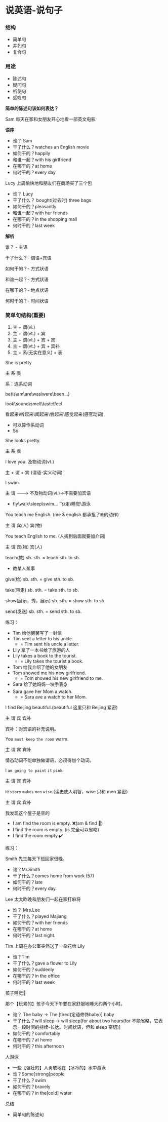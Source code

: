 # 说英语-说句子

### 结构

* 简单句
* 并列句
* 复合句

### 用途

* 陈述句
* 疑问句
* 祈使句
* 感叹句

**简单的陈述句该如何表达？**

Sam 每天在家和女朋友开心地看一部英文电影

**语序**

* 谁？ Sam
* 干了什么？watches an English movie
* 如何干的？happily
* 和谁一起？with his girlfriend
* 在哪干的？at home
* 何时干的？every day

Lucy 上周愉快地和朋友们在商场买了三个包

* 谁？ Lucy
* 干了什么？ bought(过去时) three bags
* 如何干的？pleasantly
* 和谁一起？with her friends
* 在哪干的？in the shopping mall
* 何时干的？last week

**解析**

谁？  - 主语

干了什么？- 谓语+宾语

如何干的？- 方式状语

和谁一起？- 方式状语

在哪干的？- 地点状语

何时干的？- 时间状语

### 简单句结构(重要)

1. 主 + 谓(vi.)
2. 主 + 谓(vt.) + 宾
3. 主 + 谓(vt.) + 宾 + 宾
4. 主 + 谓(vt.) + 宾 + 宾补
5. 主 + 系(无实在意义) + 表

She is pretty

主  系  表

系：连系动词

be(is\am\are\was\were\been...)

look\sound\smell\taste\feel

看起来\听起来\闻起来\尝起来\感觉起来(感官动词)
* 可以算作系动词
* So

She looks pretty.

主    系     表

I  love  you. 及物动词(vt.)

主 + 谓 + 宾 (谓语-实义动词)

I  swim.

主   谓  ---> 不及物动词(vi.)->不需要加宾语
* fly\walk\sleep\swim... 飞\走\睡觉\游泳

You teach me English. (me & english 都承担了`教`的动作)

主   谓   宾(人)  宾(物)

You teach English to me. (人搁到后面就要加介词)

主   谓   宾(物)  宾(人)

teach(教) sb. sth. =  teach sth. to sb.
* 教某人某事

give(给) sb. sth. = give sth. to sb.

take(带走) sb. sth. = take sth. to sb.

show(展示，秀，展示) sb. sth. = show sth. to sb.

send(发送) sb. sth. = send sth. to sb.

练习：
* Tim 给他舅舅写了一封信
* Tim sent a letter to his uncle.
  * = Tim sent his uncle a letter.
* Lily 拿了一本书给了旅游的人
* Lily takes a book to the tourist.
  * = Lily takes the tourist a book.
* Tom 给我介绍了他的女朋友
* Tom showed me his new girlfriend.
  * = Tom showed his new girlfriend to me.
* Sara 给了她妈妈一块手表⌚️
* Sara gave her Mom a watch.
  * = Sara ave a watch to her Mom.

I find Beijing beautiful.(beautiful 这里只和 Beijing 紧密)

主 谓   宾        宾补

宾补：对宾语的补充说明。

You `must keep` `the room` warm.

主      谓          宾     宾补

情态动词不能单独做谓语，必须得加个动词。

I `am going to paint` `it` `pink`.

主          谓         宾    宾补

`History` `makes` `men` `wise`.(读史使人明智，wise 只和 men 紧密)

主          谓      宾    宾补

我发现这个屋子是空的

* I am find the room is empty. ❌(am & find 🚫)
* I find the room is empty. (is 完全可以省略)
* I find the room empty.✔️

练习：

Smith 先生每天下班回家很晚。
* 谁？Mr.Smith
* 干了什么？comes home from work (57)
* 如何干的？late
* 何时干的？every day.

Lee 太太昨晚和朋友们一起在家打麻将
* 谁？ Mrs.Lee
* 干了什么？played Majiang
* 如何干的？with her friends
* 在哪干的？at home
* 何时干的？last night.

Tim 上周在办公室突然送了一朵花给 Lily
* 谁？Tim
* 干了什么？gave a flower to Lily
* 如何干的？suddenly
* 在哪干的？in the office
* 何时干的？last week

孩子睡觉🛌

那个【玩累的】孩子今天下午要在家舒服地睡大约两个小时。
* 谁？ The baby -> The [tired(定语修饰baby)] baby
* 干了什么？will sleep -> will sleep[for about two hours(for 不能省略，它表示一段时间的持续-长达。时间状语，但和 sleep 密切)]
* 如何干的？comfortably
* 在哪干的？at home
* 何时干的？this afternoon

人游泳
* 一些【强壮的】人勇敢地在【冰冷的】水中游泳
* 谁？Some[strong]people
* 干了什么？swim
* 如何干的？bravely
* 在哪干的？in the[cold] water


总结

* 简单句的陈述句

